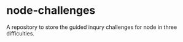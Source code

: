 # node-challenges
A repository to store the guided inqury challenges for node in three difficulties.
